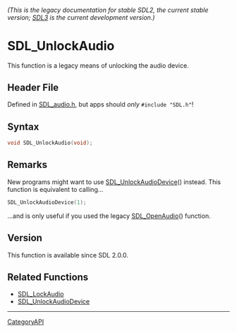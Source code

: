 ###### (This is the legacy documentation for stable SDL2, the current stable version; [SDL3](https://wiki.libsdl.org/SDL3/) is the current development version.)
# SDL_UnlockAudio

This function is a legacy means of unlocking the audio device.

## Header File

Defined in [SDL_audio.h](https://github.com/libsdl-org/SDL/blob/SDL2/include/SDL_audio.h), but apps should _only_ `#include "SDL.h"`!

## Syntax

```c
void SDL_UnlockAudio(void);

```

## Remarks

New programs might want to use
[SDL_UnlockAudioDevice](SDL_UnlockAudioDevice)() instead. This function is
equivalent to calling...

```c
SDL_UnlockAudioDevice(1);
```

...and is only useful if you used the legacy
[SDL_OpenAudio](SDL_OpenAudio)() function.

## Version

This function is available since SDL 2.0.0.

## Related Functions

* [SDL_LockAudio](SDL_LockAudio)
* [SDL_UnlockAudioDevice](SDL_UnlockAudioDevice)

----
[CategoryAPI](CategoryAPI)

